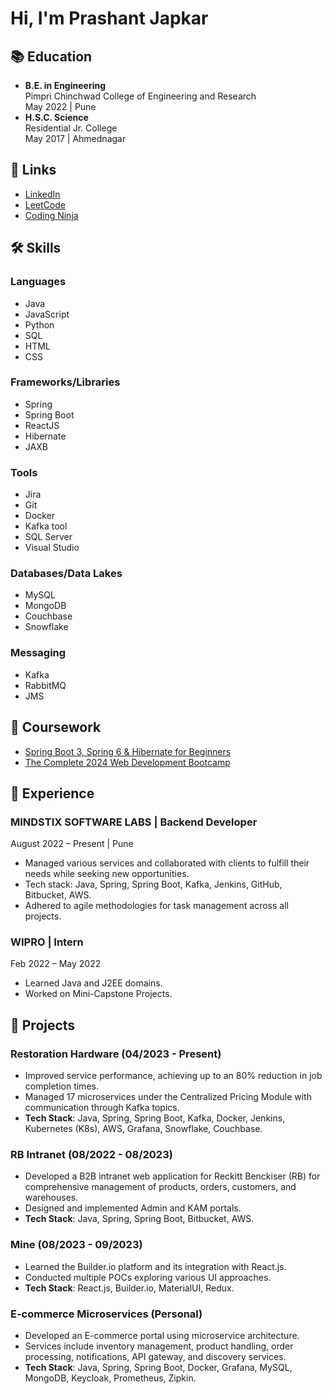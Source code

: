 # Hi, I'm Prashant Japkar

## 📚 Education
- **B.E. in Engineering**  
  Pimpri Chinchwad College of Engineering and Research  
  May 2022 | Pune
- **H.S.C. Science**  
  Residential Jr. College  
  May 2017 | Ahmednagar

## 🔗 Links
- [LinkedIn](https://www.linkedin.com/in/prashant-japkar-833654205/)
- [LeetCode](https://leetcode.com/u/IroronoaI/)
- [Coding Ninja](https://www.naukri.com/code360/profile/9260d5a6-6a92-4b67-b791-caa0469d6b2e)

## 🛠 Skills
### Languages
- Java
- JavaScript
- Python
- SQL
- HTML
- CSS

### Frameworks/Libraries
- Spring
- Spring Boot
- ReactJS
- Hibernate
- JAXB

### Tools
- Jira
- Git
- Docker
- Kafka tool
- SQL Server
- Visual Studio

### Databases/Data Lakes
- MySQL
- MongoDB
- Couchbase
- Snowflake

### Messaging
- Kafka
- RabbitMQ
- JMS

## 📜 Coursework
- [Spring Boot 3, Spring 6 & Hibernate for Beginners](https://www.udemy.com/certificate/UC-0ba88897-7226-4a6b-ad47-316881e5b955/)
- [The Complete 2024 Web Development Bootcamp](https://www.udemy.com/certificate/UC-f9db5956-c2e2-485e-adef-ecf3d53a4ddc/)

## 💼 Experience
### MINDSTIX SOFTWARE LABS | Backend Developer
August 2022 – Present | Pune
- Managed various services and collaborated with clients to fulfill their needs while seeking new opportunities.
- Tech stack: Java, Spring, Spring Boot, Kafka, Jenkins, GitHub, Bitbucket, AWS.
- Adhered to agile methodologies for task management across all projects.

### WIPRO | Intern
Feb 2022 – May 2022
- Learned Java and J2EE domains.
- Worked on Mini-Capstone Projects.

## 🚀 Projects
### Restoration Hardware (04/2023 - Present)
- Improved service performance, achieving up to an 80% reduction in job completion times.
- Managed 17 microservices under the Centralized Pricing Module with communication through Kafka topics.
- **Tech Stack**: Java, Spring, Spring Boot, Kafka, Docker, Jenkins, Kubernetes (K8s), AWS, Grafana, Snowflake, Couchbase.

### RB Intranet (08/2022 - 08/2023)
- Developed a B2B intranet web application for Reckitt Benckiser (RB) for comprehensive management of products, orders, customers, and warehouses.
- Designed and implemented Admin and KAM portals.
- **Tech Stack**: Java, Spring, Spring Boot, Bitbucket, AWS.

### Mine (08/2023 - 09/2023)
- Learned the Builder.io platform and its integration with React.js.
- Conducted multiple POCs exploring various UI approaches.
- **Tech Stack**: React.js, Builder.io, MaterialUI, Redux.

### E-commerce Microservices (Personal)
- Developed an E-commerce portal using microservice architecture.
- Services include inventory management, product handling, order processing, notifications, API gateway, and discovery services.
- **Tech Stack**: Java, Spring, Spring Boot, Docker, Grafana, MySQL, MongoDB, Keycloak, Prometheus, Zipkin.
